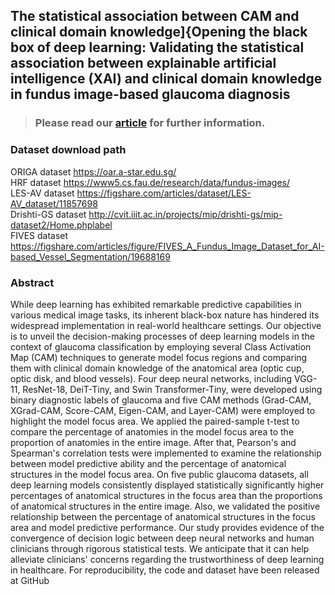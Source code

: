 ## The statistical association between CAM and clinical domain knowledge]{Opening the black box of deep learning: Validating the statistical association between explainable artificial intelligence (XAI) and clinical domain knowledge in fundus image-based glaucoma diagnosis

> ### Please read our [article](https://arxiv.org/abs/2504.04549) for further information.

### Dataset download path
ORIGA dataset https://oar.a-star.edu.sg/  
HRF dataset https://www5.cs.fau.de/research/data/fundus-images/  
LES-AV dataset https://figshare.com/articles/dataset/LES-AV_dataset/11857698  
Drishti-GS dataset http://cvit.iiit.ac.in/projects/mip/drishti-gs/mip-dataset2/Home.phplabel  
FIVES dataset https://figshare.com/articles/figure/FIVES_A_Fundus_Image_Dataset_for_AI-based_Vessel_Segmentation/19688169  

### Abstract
While deep learning has exhibited remarkable predictive capabilities in various medical image tasks, its inherent black-box nature has hindered its widespread implementation in real-world healthcare settings. Our objective is to unveil the decision-making processes of deep learning models in the context of glaucoma classification by employing several Class Activation Map (CAM) techniques to generate model focus regions and comparing them with clinical domain knowledge of the anatomical area (optic cup, optic disk, and blood vessels). Four deep neural networks, including VGG-11, ResNet-18, DeiT-Tiny, and Swin Transformer-Tiny, were developed using binary diagnostic labels of glaucoma and five CAM methods (Grad-CAM, XGrad-CAM, Score-CAM, Eigen-CAM, and Layer-CAM) were employed to highlight the model focus area. We applied the paired-sample t-test to compare the percentage of anatomies in the model focus area to the proportion of anatomies in the entire image. After that, Pearson's and Spearman's correlation tests were implemented to examine the relationship between model predictive ability and the percentage of anatomical structures in the model focus area. On five public glaucoma datasets, all deep learning models consistently displayed statistically significantly higher percentages of anatomical structures in the focus area than the proportions of anatomical structures in the entire image. Also, we validated the positive relationship between the percentage of anatomical structures in the focus area and model predictive performance. Our study provides evidence of the convergence of decision logic between deep neural networks and human clinicians through rigorous statistical tests. We anticipate that it can help alleviate clinicians' concerns regarding the trustworthiness of deep learning in healthcare. For reproducibility, the code and dataset have been released at GitHub
